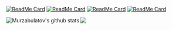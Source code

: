 [![ReadMe Card](https://github-readme-stats.vercel.app/api/pin/?username=Murzabulatov&theme=vue&show_icons=true&repo=covid_stats)](https://github.com/Murzabulatov/covid_stats)
[![ReadMe Card](https://github-readme-stats.vercel.app/api/pin/?username=Murzabulatov&theme=vue&show_icons=true&repo=work-keeper)](https://github.com/Murzabulatov/work-keeper)
[![ReadMe Card](https://github-readme-stats.vercel.app/api/pin/?username=Murzabulatov&theme=vue&show_icons=true&repo=car_bnb)](https://github.com/Murzabulatov/car_bnb)
[![ReadMe Card](https://github-readme-stats.vercel.app/api/pin/?username=Murzabulatov&theme=vue&show_icons=true&repo=gadget-master)](https://github.com/Murzabulatov/gadget-master)


<img align="left" src="https://github-readme-stats.vercel.app/api?username=Murzabulatov&theme=vue&show_icons=true&include_all_commits=true&hide_border=true&count_private=true" alt="Murzabulatov's github stats" />
<img align="left" src="https://github-readme-stats.vercel.app/api/top-langs/?username=Murzabulatov&theme=vue&show_icons=true&exclude_repo=gadget-master&hide=CSS&layout=compact&hide_border=true" /> 
